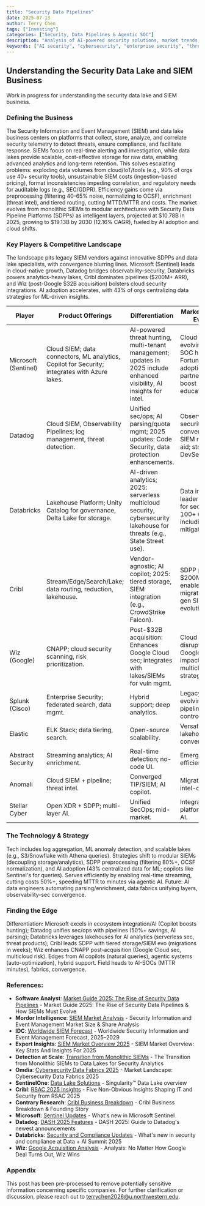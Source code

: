 ```yaml
---
title: "Security Data Pipelines"
date: 2025-07-13
author: Terry Chen
tags: ["Investing"]
categories: ["Security, Data Pipelines & Agentic SOC"]
description: "Analysis of AI-powered security solutions, market trends, and investment opportunities in enterprise cybersecurity. Exploring how AI is transforming threat detection, response, and prevention in the $150B+ security market."
keywords: ["AI security", "cybersecurity", "enterprise security", "threat detection", "AI defense", "security automation", "zero trust", "security AI market"]
---
```


## Understanding the Security Data Lake and SIEM Business

Work in progress for understanding the security data lake and SIEM business.

### Defining the Business
The Security Information and Event Management (SIEM) and data lake business centers on platforms that collect, store, analyze, and correlate security telemetry to detect threats, ensure compliance, and facilitate response. SIEMs focus on real-time alerting and investigation, while data lakes provide scalable, cost-effective storage for raw data, enabling advanced analytics and long-term retention. This solves escalating problems: exploding data volumes from cloud/IoT/tools (e.g., 90% of orgs use 40+ security tools), unsustainable SIEM costs (ingestion-based pricing), format inconsistencies impeding correlation, and regulatory needs for auditable logs (e.g., SEC/GDPR). Efficiency gains come via preprocessing (filtering 40-65% noise, normalizing to OCSF), enrichment (threat intel), and tiered routing, cutting MTTD/MTTR and costs. The market evolves from monolithic SIEMs to modular architectures with Security Data Pipeline Platforms (SDPPs) as intelligent layers, projected at $10.78B in 2025, growing to $19.13B by 2030 (12.16% CAGR), fueled by AI adoption and cloud shifts.

### Key Players & Competitive Landscape
The landscape pits legacy SIEM vendors against innovative SDPPs and data lake specialists, with convergence blurring lines. Microsoft (Sentinel) leads in cloud-native growth, Datadog bridges observability-security, Databricks powers analytics-heavy lakes, Cribl dominates pipelines ($200M+ ARR), and Wiz (post-Google $32B acquisition) bolsters cloud security integrations. AI adoption accelerates, with 43% of orgs centralizing data strategies for ML-driven insights.

| Player | Product Offerings | Differentiation | Market Position & Evolution |
|--------|-------------------|-----------------|-----------------------------|
| Microsoft (Sentinel) | Cloud SIEM; data connectors, ML analytics, Copilot for Security; integrates with Azure lakes. | AI-powered threat hunting, multi-tenant management; updates in 2025 include enhanced visibility, AI insights for intel. | Cloud leader; evolving to AI-SOC hub, 60%+ Fortune 500 adoption; partnerships boost education/training. |
| Datadog | Cloud SIEM, Observability Pipelines; log management, threat detection. | Unified sec/ops; AI parsing/quota mgmt; 2025 updates: Code Security, data protection enhancements. | Observability-security convergence; SIEM migration aid; strong in DevSecOps. |
| Databricks | Lakehouse Platform; Unity Catalog for governance, Delta Lake for storage. | AI-driven analytics; 2025: serverless multicloud security, cybersecurity lakehouse for threats (e.g., State Street use). | Data intelligence leader; evolving for sec lakes, 100+ use cases including AI risk mitigation. |
| Cribl | Stream/Edge/Search/Lake; data routing, reduction, lakehouse. | Vendor-agnostic; AI copilot; 2025: tiered storage, SIEM integration (e.g., CrowdStrike Falcon). | SDPP pioneer; $200M+ ARR; enables migrations, next-gen SIEM evolution. |
| Wiz (Google) | CNAPP; cloud security scanning, risk prioritization. | Post-$32B acquisition: Enhances Google Cloud sec; integrates with lakes/SIEMs for vuln mgmt. | Cloud sec disruptor; bolsters Google's CNAPP, impacts multicloud strategies. |
| Splunk (Cisco) | Enterprise Security; federated search, data mgmt. | Hybrid support; deep analytics. | Legacy leader; evolving with pipelines for cost control. |
| Elastic | ELK Stack; data tiering, search. | Open-source scalability. | Versatile; lakehouse convergence. |
| Abstract Security | Streaming analytics; AI enrichment. | Real-time detection; no-code UI. | Emerging; SOC efficiency focus. |
| Anomali | Cloud SIEM + pipeline; threat intel. | Converged TIP/SIEM; AI copilot. | Migration ease; intel-driven. |
| Stellar Cyber | Open XDR + SDPP; multi-layer AI. | Unified SecOps; mid-market. | Integrated platform; agentic AI. |

### The Technology & Strategy
Tech includes log aggregation, ML anomaly detection, and scalable lakes (e.g., S3/Snowflake with Athena queries). Strategies shift to modular SIEMs (decoupling storage/analytics), SDPP preprocessing (filtering 80%+, OCSF normalization), and AI adoption (43% centralized data for ML; copilots like Sentinel's for queries). Serves efficiently by enabling real-time streaming, cutting costs 50%+, speeding MTTR to minutes via agentic AI. Future: AI data engineers automating parsing/enrichment, data fabrics unifying layers, observability-sec convergence.

### Finding the Edge
Differentiation: Microsoft excels in ecosystem integration/AI (Copilot boosts hunting); Datadog unifies sec/ops with pipelines (50%+ savings, AI parsing); Databricks leverages lakehouses for AI analytics (serverless sec, threat products); Cribl leads SDPP with tiered storage/SIEM evo (migrations in weeks); Wiz enhances CNAPP post-acquisition (Google Cloud sec, multicloud risk). Edges from AI copilots (natural queries), agentic systems (auto-optimization), hybrid support. Field heads to AI-SOCs (MTTR minutes), fabrics, convergence.

### References:

- **Software Analyst**: [Market Guide 2025: The Rise of Security Data Pipelines](https://softwareanalyst.substack.com/p/market-guide-2025-the-rise-of-security) - Market Guide 2025: The Rise of Security Data Pipelines & How SIEMs Must Evolve
- **Mordor Intelligence**: [SIEM Market Analysis](https://www.mordorintelligence.com/industry-reports/global-security-information-and-event-management) - Security Information and Event Management Market Size & Share Analysis
- **IDC**: [Worldwide SIEM Forecast](https://www.idc.com/research/viewtoc.jsp?containerId=US51417524) - Worldwide Security Information and Event Management Forecast, 2025–2029
- **Expert Insights**: [SIEM Market Overview 2025](https://expertinsights.com/security-operations/siem-market-overview-key-stats-and-insights) - SIEM Market Overview: Key Stats And Insights For 2025
- **Detection at Scale**: [Transition from Monolithic SIEMs](https://www.detectionatscale.com/p/the-transition-from-monolithic-siems) - The Transition from Monolithic SIEMs to Data Lakes for Security Analytics
- **Omdia**: [Cybersecurity Data Fabrics 2025](https://omdia.tech.informa.com/om129217/market-landscape-cybersecurity-data-fabrics-2025) - Market Landscape: Cybersecurity Data Fabrics 2025
- **SentinelOne**: [Data Lake Solutions](https://www.sentinelone.com/platform/data-lake/) - Singularity™ Data Lake overview
- **Cribl**: [RSAC 2025 Insights](https://cribl.io/blog/five-non-obvious-insights-shaping-it-and-security-from-rsac-2025/) - Five Non-Obvious Insights Shaping IT and Security from RSAC 2025
- **Contrary Research**: [Cribl Business Breakdown](https://research.contrary.com/company/cribl) - Cribl Business Breakdown & Founding Story
- **Microsoft**: [Sentinel Updates](https://learn.microsoft.com/en-us/azure/sentinel/whats-new) - What's new in Microsoft Sentinel
- **Datadog**: [DASH 2025 Features](https://www.datadoghq.com/blog/dash-2025-new-feature-roundup-keynote/) - DASH 2025: Guide to Datadog's newest announcements
- **Databricks**: [Security and Compliance Updates](https://www.databricks.com/blog/whats-new-security-and-compliance-data-ai-summit-2025) - What's new in security and compliance at Data + AI Summit 2025
- **Wiz**: [Google Acquisition Analysis](https://www.crn.com/news/security/2025/analysis-no-matter-how-google-deal-turns-out-wiz-wins) - Analysis: No Matter How Google Deal Turns Out, Wiz Wins

### Appendix 
This post has been pre-processed to remove potentially sensitive information concerning specific companies. For further clarification or discussion, please reach out to terrychen2026@u.northwestern.edu.